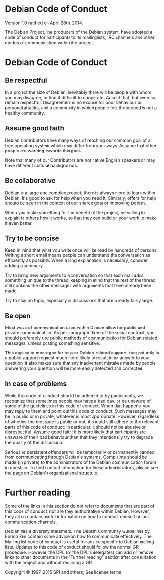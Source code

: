 # Debian Code of Conduct

Version 1.0 ratified on April 28th, 2014.

The Debian Project, the producers of the Debian system, have adopted a code of conduct for participants to its mailinglists, IRC channels and other modes of communication within the project.

# Debian Code of Conduct

## Be respectful
In a project the size of Debian, inevitably there will be people with whom you may disagree, or find it difficult to cooperate. Accept that, but even so, remain respectful. Disagreement is no excuse for poor behaviour or personal attacks, and a community in which people feel threatened is not a healthy community.

## Assume good faith
Debian Contributors have many ways of reaching our common goal of a free operating system which may differ from your ways. Assume that other people are working towards this goal.

Note that many of our Contributors are not native English speakers or may have different cultural backgrounds.

## Be collaborative
Debian is a large and complex project; there is always more to learn within Debian. It's good to ask for help when you need it. Similarly, offers for help should be seen in the context of our shared goal of improving Debian.

When you make something for the benefit of the project, be willing to explain to others how it works, so that they can build on your work to make it even better.

## Try to be concise
Keep in mind that what you write once will be read by hundreds of persons. Writing a short email means people can understand the conversation as efficiently as possible. When a long explanation is necessary, consider adding a summary.

Try to bring new arguments to a conversation so that each mail adds something unique to the thread, keeping in mind that the rest of the thread still contains the other messages with arguments that have already been made.

Try to stay on topic, especially in discussions that are already fairly large.

## Be open
Most ways of communication used within Debian allow for public and private communication. As per paragraph three of the social contract, you should preferably use public methods of communication for Debian-related messages, unless posting something sensitive.

This applies to messages for help or Debian-related support, too; not only is a public support request much more likely to result in an answer to your question, it also makes sure that any inadvertent mistakes made by people answering your question will be more easily detected and corrected.

## In case of problems
While this code of conduct should be adhered to by participants, we recognize that sometimes people may have a bad day, or be unaware of some of the guidelines in this code of conduct. When that happens, you may reply to them and point out this code of conduct. Such messages may be in public or in private, whatever is most appropriate. However, regardless of whether the message is public or not, it should still adhere to the relevant parts of this code of conduct; in particular, it should not be abusive or disrespectful. Assume good faith; it is more likely that participants are unaware of their bad behaviour than that they intentionally try to degrade the quality of the discussion.

Serious or persistent offenders will be temporarily or permanently banned from communicating through Debian's systems. Complaints should be made (in private) to the administrators of the Debian communication forum in question. To find contact information for these administrators, please see the page on Debian's organizational structure.

# Further reading

Some of the links in this section do not refer to documents that are part of this code of conduct, nor are they authoritative within Debian. However, they all do contain useful information on how to conduct oneself on our communication channels.

Debian has a diversity statement.
The Debian Community Guidelines by Enrico Zini contain some advice on how to communicate effectively.
The Mailing list code of conduct is useful for advice specific to Debian mailing lists.
Updates to this code of conduct should follow the normal GR procedure. However, the DPL (or the DPL's delegates) can add or remove links to other documents in the "Further reading" section after consultation with the project and without requiring a GR.

Copyright © 1997-2015 SPI and others; See license terms
